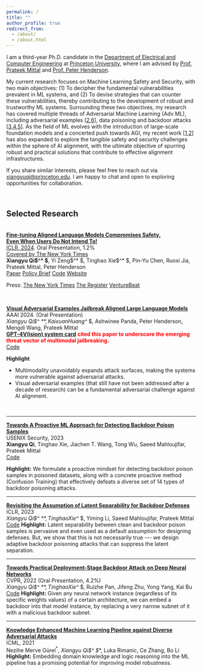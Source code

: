 ```yaml
---
permalink: /
title: ""
author_profile: true
redirect_from: 
  - /about/
  - /about.html
---
```




I am a third-year Ph.D. candidate in the [Department of Electrical and Computer Engineering](https://ece.princeton.edu) at [Princeton University](https://www.princeton.edu/), where I am advised by [Prof. Prateek Mittal](https://www.princeton.edu/~pmittal/index.html) and [Prof. Peter Henderson](https://www.peterhenderson.co/). 

My current research focuses on Machine Learning Safety and Security, with two main objectives: (1) To decipher the fundamental vulnerabilities prevalent in ML systems, and (2) To devise strategies that can counter these vulnerabilities, thereby contributing to the development of robust and trustworthy ML systems. Surrounding these two objectives, my research has covered multiple threads of Adversarial Machine Learning (Adv ML), including adversarial examples [[2](https://arxiv.org/abs/2306.13213),[6](https://arxiv.org/abs/2106.06235)], data poisoning and backdoor attacks [[3](https://www.usenix.org/conference/usenixsecurity23/presentation/qi),[4](https://openreview.net/forum?id=_wSHsgrVali),[5](https://arxiv.org/abs/2111.12965)]. As the field of ML evolves with the introduction of large-scale foundation models and a concerted push towards AGI, my recent work [[1](https://arxiv.org/abs/2310.03693),[2](https://arxiv.org/abs/2306.13213)] has also expanded to explore the tangible safety and security challenges within the sphere of AI alignment, with the ultimate objective of spurring robust and practical solutions that contribute to effective alignment infrastructures.

If you share similar interests, please feel free to reach out via [xiangyuqi@princeton.edu](). I am happy to chat and open to exploring opportunities for collaboration.

<br>



## Selected Research

<br>


<div class="paper-title">
  <a href="https://arxiv.org/abs/2310.03693"><strong>Fine-tuning Aligned Language Models Compromises Safety,<br>Even When Users Do Not Intend To!</strong></a>
</div>
<div class="paper-subtitle">
  <a class="location-icon" href="https://iclr.cc/Conferences/2024">ICLR, 2024</a>. <span class="lightning-icon highlight-oral">Oral Presentation, 1.2%</span><br> 
  <a class="lightning-icon highlight-oral" href="https://www.nytimes.com/2023/10/19/technology/guardrails-artificial-intelligence-open-source.html">Covered by The New York Times</a>
</div>
<strong class="highlight-name">Xiangyu Qi$^* $</strong>, Yi Zeng$^* $, Tinghao Xie$^* $, Pin-Yu Chen, Ruoxi Jia, Prateek Mittal, Peter Henderson<br>
<a class="btn" href="https://openreview.net/forum?id=hTEGyKf0dZ">Paper</a>
<a class="btn" href="https://hai.stanford.edu/policy-brief-safety-risks-customizing-foundation-models-fine-tuning">Policy Brief</a>
<a class="btn" href="https://github.com/LLM-Tuning-Safety/LLMs-Finetuning-Safety">Code</a>
<a class="btn" href="https://llm-tuning-safety.github.io/">Website</a>


<span class="press-title press-icon">Press:</span> <a class="btn" href="https://www.nytimes.com/2023/10/19/technology/guardrails-artificial-intelligence-open-source.html">The New York Times</a> 
<a class="btn" href="https://www.theregister.com/2023/10/12/chatbot_defenses_dissolve/">The Register</a> 
<a class="btn" href="https://venturebeat.com/ai/uh-oh-fine-tuning-llms-compromises-their-safety-study-finds/">VentureBeat</a>


<br>



  

**[Visual Adversarial Examples Jailbreak Aligned Large Language Models](https://arxiv.org/abs/2306.13213)**<br>
AAAI 2024. (Oral Presentation)<br>
**Xiangyu Qi$^* $**, Kaixuan Huang$^* $, Ashwinee Panda, Peter Henderson, Mengdi Wang, Prateek Mittal<br>
**[GPT-4V(ision) system card](https://openai.com/research/gpt-4v-system-card)** <font color="red"><b>cited this paper to underscore the emerging threat vector of multimodal jailbreaking.</b></font> <br>
<a class="btn" href="https://github.com/Unispac/Visual-Adversarial-Examples-Jailbreak-Large-Language-Models">Code</a>

  **Highlight**

  - Multimodality unavoidably expands attack surfaces, making the systems more vulnerable against adversarial attacks. 
  - Visual adversarial examples (that still have not been addressed after a decade of research) can be a fundamental adversarial challenge against AI alignment.

  <br>

  -------------------

  

**[Towards A Proactive ML Approach for Detecting Backdoor Poison Samples](https://www.usenix.org/conference/usenixsecurity23/presentation/qi)**<br>
USENIX Security, 2023<br>
**Xiangyu Qi**, Tinghao Xie, Jiachen T. Wang, Tong Wu, Saeed Mahloujifar, Prateek Mittal<br>
<a class="btn" href="https://github.com/Unispac/Fight-Poison-With-Poison">Code</a>

**Highlight:** We formulate a proactive mindset for detecting backdoor poison samples in poisoned datasets, along with a concrete proactive method (Confusion Training) that effectively defeats a diverse set of 14 types of backdoor poisoning attacks.
<br>

  ------------

**[Revisiting the Assumption of Latent Separability for Backdoor Defenses](https://openreview.net/forum?id=_wSHsgrVali)**<br>
ICLR, 2023<br>
**Xiangyu Qi$^* $**, Tinghao Xie$^* $, Yiming Li, Saeed Mahloujifar, Prateek Mittal<br>
<a class="btn" href="https://github.com/Unispac/Circumventing-Backdoor-Defenses">Code</a>
**Highlight:** Latent separability between clean and backdoor poison samples is pervasive and even used as a default assumption for designing defenses. But, we show that this is not necessarily true --- we design adaptive backdoor poisoning attacks that can suppress the latent separation.
<br>

  ---------

  
**[Towards Practical Deployment-Stage Backdoor Attack on Deep Neural Networks](https://arxiv.org/abs/2111.12965)**<br>
CVPR, 2022 (Oral Presentation, 4.2%)<br>
**Xiangyu Qi$^* $**, Tinghao Xie$^* $, Ruizhe Pan, Jifeng Zhu, Yong Yang, Kai Bu<br>
<a class="btn" href="https://github.com/Unispac/Subnet-Replacement-Attack">Code</a>
**Highlight:** Given any neural network instance (regardless of its specific weights values) of a certain architecture, we can embed a backdoor into that model instance, by replacing a very narrow subnet of it with a malicious backdoor subnet.
<br>

  ---------

  

**[Knowledge Enhanced Machine Learning Pipeline against Diverse Adversarial Attacks](https://arxiv.org/abs/2106.06235)**<br>
ICML, 2021<br>
Nezihe Merve Gürel$^*$, **Xiangyu Qi$^* $**, Luka Rimanic, Ce Zhang, Bo Li<br>
**Highlight:** Embedding domain knowledge and logic reasoning into the ML pipeline has a promising potential for improving model robustness.

